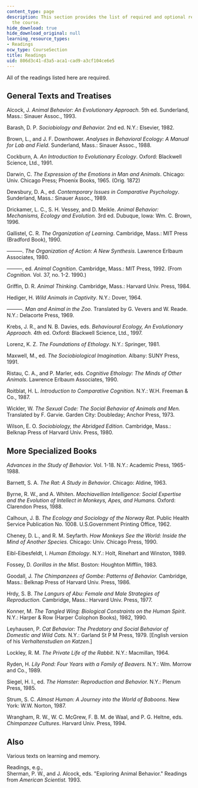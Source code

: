 ```yaml
---
content_type: page
description: This section provides the list of required and optional readings for
  the course.
hide_download: true
hide_download_original: null
learning_resource_types:
- Readings
ocw_type: CourseSection
title: Readings
uid: 806d3c41-d3a5-aca1-cad9-a3cf104ce6e5
---
```


All of the readings listed here are required.

General Texts and Treatises
---------------------------

Alcock, J. _Animal Behavior: An Evolutionary Approach._ 5th ed. Sunderland, Mass.: Sinauer Assoc., 1993.

Barash, D. P. _Sociobiology and Behavior._ 2nd ed. N.Y.: Elsevier, 1982.

Brown, L., and J. F. Downhower. _Analyses in Behavioral Ecology: A Manual for Lab and Field_. Sunderland, Mass.: Sinauer Assoc., 1988. 

Cockburn, A. _An Introduction to Evolutionary Ecology_. Oxford: Blackwell Science, Ltd., 1991. 

Darwin, C. _The Expression of the Emotions in Man and Animals_. Chicago: Univ. Chicago Press; Phoenix Books, 1965. (Orig. 1872)

Dewsbury, D. A., ed. _Contemporary Issues in Comparative Psychology_. Sunderland, Mass.: Sinauer Assoc., 1989.

Drickamer, L. C., S. H. Vessey, and D. Meikle. _Animal Behavior: Mechanisms, Ecology and Evolution._ 3rd ed. Dubuque, Iowa: Wm. C. Brown, 1996.

Gallistel, C. R. _The Organization of Learning_. Cambridge, Mass.: MIT Press (Bradford Book), 1990.

———. _The Organization of Action: A New Synthesis_. Lawrence Erlbaum Associates, 1980.

———, ed. _Animal Cognition_. Cambridge, Mass.: MIT Press, 1992. (From _Cognition._ Vol. 37, no. 1-2. 1990.)

Griffin, D. R. _Animal Thinking_. Cambridge, Mass.: Harvard Univ. Press, 1984.

Hediger, H. _Wild Animals in Captivity_. N.Y.: Dover, 1964.

———. _Man and Animal in the Zoo._ Translated by G. Vevers and W. Reade. N.Y.: Delacorte Press, 1969.

Krebs, J. R., and N. B. Davies, eds. _Behavioural Ecology, An Evolutionary Approach._ 4th ed. Oxford: Blackwell Science, Ltd., 1997.

Lorenz, K. Z. _The Foundations of Ethology_. N.Y.: Springer, 1981.

Maxwell, M., ed. _The Sociobiological Imagination_. Albany: SUNY Press, 1991.

Ristau, C. A., and P. Marler, eds. _Cognitive Ethology: The Minds of Other Animals_. Lawrence Erlbaum Associates, 1990.

Roitblat, H. L. _Introduction to Comparative Cognition._ N.Y.: W.H. Freeman & Co., 1987.

Wickler, W. _The Sexual Code: The Social Behavior of Animals and Men._ Translated by F. Garvie. Garden City: Doubleday; Anchor Press, 1973.

Wilson, E. O. _Sociobiology, the Abridged Edition_. Cambridge, Mass.: Belknap Press of Harvard Univ. Press, 1980.

More Specialized Books
----------------------

_Advances in the Study of Behavior._ Vol. 1-18. N.Y.: Academic Press, 1965-1988.

Barnett, S. A. _The Rat: A Study in Behavior_. Chicago: Aldine, 1963.

Byrne, R. W., and A. Whiten. _Machiavellian Intelligence: Social Expertise and the Evolution of Intellect in Monkeys, Apes, and Humans._ Oxford: Clarendon Press, 1988.

Calhoun, J. B. _The Ecology and Sociology of the Norway Rat_. Public Health Service Publication No. 1008. U.S.Government Printing Office, 1962.

Cheney, D. L., and R. M. Seyfarth. _How Monkeys See the World: Inside the Mind of Another Species._ Chicago: Univ. Chicago Press, 1990.

Eibl-Eibesfeldt, I. _Human Ethology_. N.Y.: Holt, Rinehart and Winston, 1989.

Fossey, D. _Gorillas in the Mist_. Boston: Houghton Mifflin, 1983.

Goodall, J. _The Chimpanzees of Gombe: Patterns of Behavior._ Cambridge, Mass.: Belknap Press of Harvard Univ. Press, 1986.

Hrdy, S. B. _The Langurs of Abu: Female and Male Strategies of Reproduction._ Cambridge, Mass.: Harvard Univ. Press, 1977.

Konner, M. _The Tangled Wing: Biological Constraints on the Human Spirit_. N.Y.: Harper & Row (Harper Colophon Books), 1982, 1990.

Leyhausen, P. _Cat Behavior: The Predatory and Social Behavior of Domestic and Wild Cats._ N.Y.: Garland St P M Press, 1979. \[English version of his _Verhaltenstudien on Katzen._\]

Lockley, R. M. _The Private Life of the Rabbit_. N.Y.: Macmillan, 1964.

Ryden, H. _Lily Pond: Four Years with a Family of Beavers._ N.Y.: Wm. Morrow and Co., 1989.

Siegel, H. I., ed. _The Hamster: Reproduction and Behavior._ N.Y.: Plenum Press, 1985.

Strum, S. C. _Almost Human: A Journey into the World of Baboons_. New York: W.W. Norton, 1987.

Wrangham, R. W., W. C. McGrew, F. B. M. de Waal, and P. G. Heltne, eds. _Chimpanzee Cultures_. Harvard Univ. Press, 1994.

Also
----

Various texts on learning and memory.

Readings, e.g.,  
Sherman, P. W., and J. Alcock, eds. "Exploring Animal Behavior." Readings from _American Scientist._ 1993.